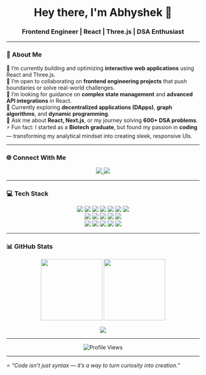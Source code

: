 <!-- Profile Header -->
<h1 align="center">Hey there, I'm Abhyshek 👋</h1>
<h3 align="center">Frontend Engineer | React | Three.js | DSA Enthusiast</h3>

---

### 💫 About Me  
🔭 I’m currently building and optimizing **interactive web applications** using React and Three.js.  
👯 I’m open to collaborating on **frontend engineering projects** that push boundaries or solve real-world challenges.  
🤝 I’m looking for guidance on **complex state management** and **advanced API integrations** in React.  
🌱 Currently exploring **decentralized applications (DApps)**, **graph algorithms**, and **dynamic programming**.  
💬 Ask me about **React, Next.js**, or my journey solving **600+ DSA problems**.  
⚡ Fun fact: I started as a **Biotech graduate**, but found my passion in **coding** — transforming my analytical mindset into creating sleek, responsive UIs.

---

### 🌐 Connect With Me  
<p align="center">
  <a href="https://www.linkedin.com/in/abhyshek-bhalaji-65324b208/">
    <img src="https://img.shields.io/badge/LinkedIn-%230077B5.svg?style=flat-square&logo=linkedin&logoColor=white"/>
  </a>
  <a href="https://x.com/Abhyyyy17">
    <img src="https://img.shields.io/badge/Twitter-%23000000.svg?style=flat-square&logo=x&logoColor=white"/>
  </a>
</p>

---

### 💻 Tech Stack  
<p align="center">
  <!-- Frontend -->
  <img src="https://img.shields.io/badge/React-%2320232a.svg?style=flat-square&logo=react&logoColor=%2361DAFB"/>
  <img src="https://img.shields.io/badge/Next.js-black?style=flat-square&logo=next.js&logoColor=white"/>
  <img src="https://img.shields.io/badge/Three.js-black?style=flat-square&logo=three.js&logoColor=white"/>
  <img src="https://img.shields.io/badge/TailwindCSS-%2338B2AC.svg?style=flat-square&logo=tailwind-css&logoColor=white"/>
  <img src="https://img.shields.io/badge/Framer-black?style=flat-square&logo=framer&logoColor=blue"/>
  <img src="https://img.shields.io/badge/Context--API-000000?style=flat-square&logo=react"/>
  <img src="https://img.shields.io/badge/Redux-%23593d88.svg?style=flat-square&logo=redux&logoColor=white"/>

  <!-- Backend -->
  <br/>
  <img src="https://img.shields.io/badge/Node.js-6DA55F?style=flat-square&logo=node.js&logoColor=white"/>
  <img src="https://img.shields.io/badge/Express.js-%23404d59.svg?style=flat-square&logo=express&logoColor=%2361DAFB"/>
  <img src="https://img.shields.io/badge/MongoDB-%234ea94b.svg?style=flat-square&logo=mongodb&logoColor=white"/>
  <img src="https://img.shields.io/badge/MySQL-4479A1.svg?style=flat-square&logo=mysql&logoColor=white"/>
  <img src="https://img.shields.io/badge/JWT-black?style=flat-square&logo=JSON%20web%20tokens"/>

  <!-- Others -->
  <br/>
  <img src="https://img.shields.io/badge/TypeScript-%23007ACC.svg?style=flat-square&logo=typescript&logoColor=white"/>
  <img src="https://img.shields.io/badge/JavaScript-%23323330.svg?style=flat-square&logo=javascript&logoColor=%23F7DF1E"/>
  <img src="https://img.shields.io/badge/Python-3670A0?style=flat-square&logo=python&logoColor=ffdd54"/>
  <img src="https://img.shields.io/badge/Appwrite-%23FD366E.svg?style=flat-square&logo=appwrite&logoColor=white"/>
  <img src="https://img.shields.io/badge/Web3.js-F16822?style=flat-square&logo=web3.js&logoColor=white"/>
</p>

---

### 📊 GitHub Stats  
<p align="center">
  <img src="https://github-readme-stats.vercel.app/api?username=Abhyshekbhalaji&theme=react&hide_border=false&show_icons=true" height="160"/>
  <img src="https://github-readme-streak-stats.herokuapp.com/?user=Abhyshekbhalaji&theme=react&hide_border=false" height="160"/>
</p>

<p align="center">
  <img src="https://github-readme-stats.vercel.app/api/top-langs/?username=Abhyshekbhalaji&theme=react&hide_border=false&layout=compact"/>
</p>

---

<p align="center">
  <img src="https://visitcount.itsvg.in/api?id=Abhyshekbhalaji&icon=2&color=12" alt="Profile Views"/>
</p>

---

⭐ *“Code isn’t just syntax — it’s a way to turn curiosity into creation.”*  
